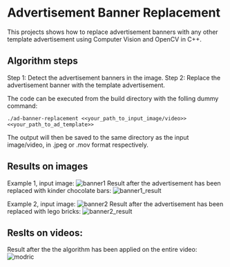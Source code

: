 # Advertisement Banner Replacement

This projects shows how to replace advertisement banners with any other template advertisement using Computer Vision and OpenCV in C++.

## Algorithm steps
Step 1: Detect the advertisement banners in the image.
Step 2: Replace the advertisement banner with the template advertisement.

The code can be executed from the build directory with the folling dummy command:
```
./ad-banner-replacement <<your_path_to_input_image/video>> <<your_path_to_ad_template>>
```

The output will then be saved to the same directory as the input image/video, in .jpeg or .mov format respectively.

## Results on images
Example 1, input image:
![banner1](https://user-images.githubusercontent.com/43403875/188171887-8a6325b9-31e3-40d7-b5c6-5c241ecbbaec.jpeg)
Result after the advertisement has been replaced with kinder chocolate bars:
![banner1_result](https://user-images.githubusercontent.com/43403875/188171905-fb11870c-810d-4ba0-8ab8-bdc461de159f.jpeg)

Example 2, input image:
![banner2](https://user-images.githubusercontent.com/43403875/188172130-8fc854b8-4c29-452e-83a0-de496170512e.jpeg)
Result after the advertisement has been replaced with lego bricks:
![banner2_result](https://user-images.githubusercontent.com/43403875/188172138-6308c74c-b70c-4345-a782-23f0f5d34cba.jpeg)

## Reslts on videos:
Result after the the algorithm has been applied on the entire video:
![modric](https://user-images.githubusercontent.com/43403875/188172240-56d098da-b6e5-4422-ade0-681dfa40879a.gif)
